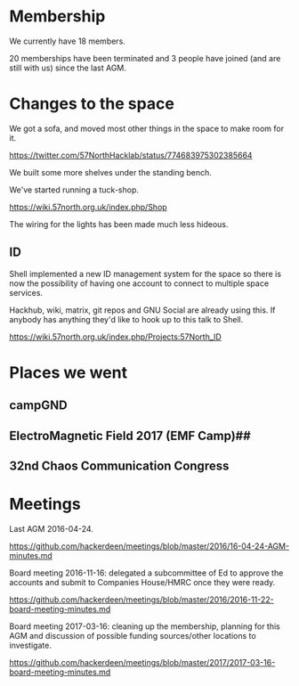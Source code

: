 # Membership #

We currently have 18 members.

20 memberships have been terminated and 3 people have joined (and are still with us) since the last AGM. 

# Changes to the space #

We got a sofa, and moved most other things in the space to make room for it. 

https://twitter.com/57NorthHacklab/status/774683975302385664

We built some more shelves under the standing bench. 

We've started running a tuck-shop. 

https://wiki.57north.org.uk/index.php/Shop

The wiring for the lights has been made much less hideous. 

## ID ##

Shell implemented a new ID management system for the space so there is now the possibility of having one account to connect to multiple space services. 

Hackhub, wiki, matrix, git repos and GNU Social are already using this. If anybody has anything they'd like to hook up to this talk to Shell.

https://wiki.57north.org.uk/index.php/Projects:57North_ID

# Places we went #

## campGND ##

## ElectroMagnetic Field 2017 (EMF Camp)##

## 32nd Chaos Communication Congress ##

# Meetings #

Last AGM 2016-04-24.

https://github.com/hackerdeen/meetings/blob/master/2016/16-04-24-AGM-minutes.md

Board meeting 2016-11-16: delegated a subcommittee of Ed to approve the accounts and submit to Companies House/HMRC once they were ready.

https://github.com/hackerdeen/meetings/blob/master/2016/2016-11-22-board-meeting-minutes.md

Board meeting 2017-03-16: cleaning up the membership, planning for this AGM and discussion of possible funding sources/other locations to investigate.

https://github.com/hackerdeen/meetings/blob/master/2017/2017-03-16-board-meeting-minutes.md
